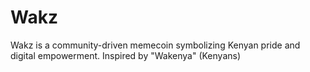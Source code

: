 # Wakz
Wakz is a community-driven memecoin symbolizing Kenyan pride and digital empowerment. Inspired by "Wakenya" (Kenyans)
